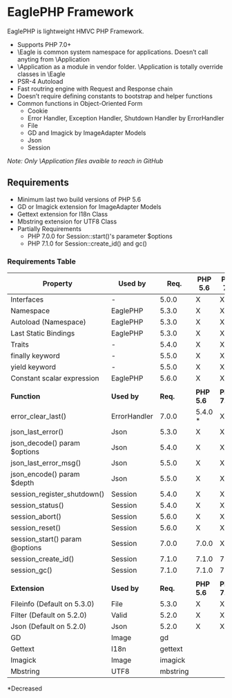 # EaglePHP Framework

EaglePHP is lightweight HMVC PHP Framework.

 * Supports PHP 7.0+
 * \Eagle is common system namespace for applications. Doesn’t call anyting from \Application
 * \Application as a module in vendor folder. \Application is totally override classes in \Eagle
 * PSR-4 Autoload
 * Fast routring engine with Request and Response chain
 * Doesn’t require defining constants to bootstrap and helper functions
 * Common functions in Object-Oriented Form
   * Cookie
   * Error Handler, Exception Handler, Shutdown Handler by ErrorHandler
   * File
   * GD and Imagick by ImageAdapter Models
   * Json
   * Session


 *Note: Only \Application files avaible to reach in GitHub*

## Requirements

 * Minimum last two build versions of PHP 5.6
 * GD or Imagick extension for ImageAdapter Models
 * Gettext extension for I18n Class
 * Mbstring extension for UTF8 Class
 * Partially Requirements
   * PHP 7.0.0 for Session::start()'s parameter $options
   * PHP 7.1.0 for Session::create_id() and gc()

### Requirements Table

| **Property**                   | **Used by**  | **Req.** | **PHP 5.6** | **PHP 7.0** | **PHP 7.1** |
|--------------------------------|--------------|----------|-------------|-------------|-------------|
| Interfaces                     | -            | 5.0.0    | X           | X           | X           |
| Namespace                      | EaglePHP     | 5.3.0    | X           | X           | X           |
| Autoload (Namespace)           | EaglePHP     | 5.3.0    | X           | X           | X           |
| Last Static Bindings           | EaglePHP     | 5.3.0    | X           | X           | X           |
| Traits                         | -            | 5.4.0    | X           | X           | X           |
| finally keyword                | -            | 5.5.0    | X           | X           | X           |
| yield keyword                  | -            | 5.5.0    | X           | X           | X           |
| Constant scalar expression     | EaglePHP     | 5.6.0    | X           | X           | X           |
|                                |              |          |             |             |             |
| **Function**                   | **Used by**  | **Req.** | **PHP 5.6** | **PHP 7.0** | **PHP 7.1** |
| error_clear_last()             | ErrorHandler | 7.0.0    | 5.4.0 *     | X           | X           |
| json_last_error()              | Json         | 5.3.0    | X           | X           | X           |
| json_decode() param $options   | Json         | 5.4.0    | X           | X           | X           |
| json_last_error_msg()          | Json         | 5.5.0    | X           | X           | X           |
| json_encode() param $depth     | Json         | 5.5.0    | X           | X           | X           |
| session_register_shutdown()    | Session      | 5.4.0    | X           | X           | X           |
| session_status()               | Session      | 5.4.0    | X           | X           | X           |
| session_abort()                | Session      | 5.6.0    | X           | X           | X           |
| session_reset()                | Session      | 5.6.0    | X           | X           | X           |
| session_start() param @options | Session      | 7.0.0    | 7.0.0       | X           | X           |
| session_create_id()            | Session      | 7.1.0    | 7.1.0       | 7.1.0       | X           |
| session_gc()                   | Session      | 7.1.0    | 7.1.0       | 7.1.0       | X           |
|                                |              |          |             |             |             |
| **Extension**                  | **Used by**  | **Req.** | **PHP 5.6** | **PHP 7.0** | **PHP 7.1** |
| Fileinfo (Default on 5.3.0)    | File         | 5.3.0    | X           | X           | X           |
| Filter (Default on 5.2.0)      | Valid        | 5.2.0    | X           | X           | X           |
| Json (Default on 5.2.0)        | Json         | 5.2.0    | X           | X           | X           |
| GD                             | Image        | gd       |             |             |             |
| Gettext                        | I18n         | gettext  |             |             |             |
| Imagick                        | Image        | imagick  |             |             |             |
| Mbstring                       | UTF8         | mbstring |             |             |             |

*Decreased

